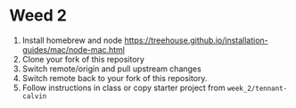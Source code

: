 Weed 2
======

01. Install homebrew and node https://treehouse.github.io/installation-guides/mac/node-mac.html
02. Clone your fork of this repository
03. Switch remote/origin and pull upstream changes
04. Switch remote back to your fork of this repository.
05. Follow instructions in class or copy starter project from `week_2/tennant-calvin`

